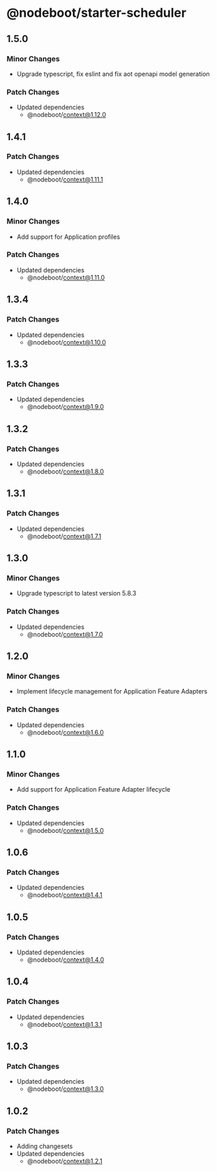 # @nodeboot/starter-scheduler

## 1.5.0

### Minor Changes

-   Upgrade typescript, fix eslint and fix aot openapi model generation

### Patch Changes

-   Updated dependencies
    -   @nodeboot/context@1.12.0

## 1.4.1

### Patch Changes

-   Updated dependencies
    -   @nodeboot/context@1.11.1

## 1.4.0

### Minor Changes

-   Add support for Application profiles

### Patch Changes

-   Updated dependencies
    -   @nodeboot/context@1.11.0

## 1.3.4

### Patch Changes

-   Updated dependencies
    -   @nodeboot/context@1.10.0

## 1.3.3

### Patch Changes

-   Updated dependencies
    -   @nodeboot/context@1.9.0

## 1.3.2

### Patch Changes

-   Updated dependencies
    -   @nodeboot/context@1.8.0

## 1.3.1

### Patch Changes

-   Updated dependencies
    -   @nodeboot/context@1.7.1

## 1.3.0

### Minor Changes

-   Upgrade typescript to latest version 5.8.3

### Patch Changes

-   Updated dependencies
    -   @nodeboot/context@1.7.0

## 1.2.0

### Minor Changes

-   Implement lifecycle management for Application Feature Adapters

### Patch Changes

-   Updated dependencies
    -   @nodeboot/context@1.6.0

## 1.1.0

### Minor Changes

-   Add support for Application Feature Adapter lifecycle

### Patch Changes

-   Updated dependencies
    -   @nodeboot/context@1.5.0

## 1.0.6

### Patch Changes

-   Updated dependencies
    -   @nodeboot/context@1.4.1

## 1.0.5

### Patch Changes

-   Updated dependencies
    -   @nodeboot/context@1.4.0

## 1.0.4

### Patch Changes

-   Updated dependencies
    -   @nodeboot/context@1.3.1

## 1.0.3

### Patch Changes

-   Updated dependencies
    -   @nodeboot/context@1.3.0

## 1.0.2

### Patch Changes

-   Adding changesets
-   Updated dependencies
    -   @nodeboot/context@1.2.1

